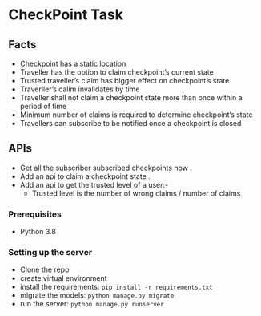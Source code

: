 # CheckPoint Task

## Facts

* Checkpoint has a static location
* Traveller has the option to claim checkpoint’s current state
* Trusted traveller’s claim has bigger effect on checkpoint’s state
* Traverller’s calim invalidates by time
* Traveller shall not claim a checkpoint state more than once within a period of time
* Minimum number of claims is required to determine checkpoint’s state
* Travellers can subscribe to be notified once a checkpoint is closed

## APIs

* Get all the subscriber subscribed checkpoints now .
* Add an api to claim a checkpoint state .
* Add an api to get the trusted level of a user:-
    * Trusted level is the number of wrong claims / number of claims 




### Prerequisites
* Python 3.8

### Setting up the server 
* Clone the repo
* create virtual environment 
* install the requirements: `pip install -r requirements.txt` 
* migrate the models: `python manage.py migrate`
* run the server: `python manage.py runserver`

